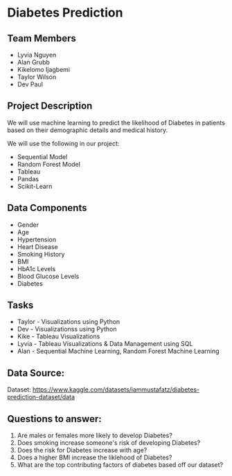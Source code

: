 # Diabetes Prediction 

## Team Members
- Lyvia Nguyen
- Alan Grubb
- Kikelomo Ijagbemi
- Taylor Wilson
- Dev Paul

## Project Description
We will use machine learning to predict the likelihood of Diabetes in patients based on their demographic details and medical history. 

We will use the following in our project:
- Sequential Model
- Random Forest Model
- Tableau
- Pandas
- Scikit-Learn

## Data Components
- Gender
- Age
- Hypertension
- Heart Disease
- Smoking History
- BMI
- HbA1c Levels
- Blood Glucose Levels
- Diabetes

## Tasks
- Taylor - Visualizations using Python
- Dev - Visualizationss using Python
- Kike - Tableau Visualizations
- Lyvia - Tableau Visualizations & Data Management using SQL
- Alan - Sequential Machine Learning, Random Forest Machine Learning

## Data Source:
Dataset: https://www.kaggle.com/datasets/iammustafatz/diabetes-prediction-dataset/data
  
## Questions to answer:
1. Are males or females more likely to develop Diabetes?
2. Does smoking increase someone's risk of developing Diabetes?
3. Does the risk for Diabetes increase with age?
4. Does a higher BMI increase the liklehood of Diabetes?
5. What are the top contributing factors of diabetes based off our dataset?


